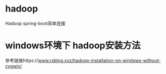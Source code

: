 # hadoop
Hadoop spring-boot简单连接

# windows环境下 hadoop安装方法
参考链接https://www.rxblog.xyz/hadoop-installation-on-windows-without-cygwin/
